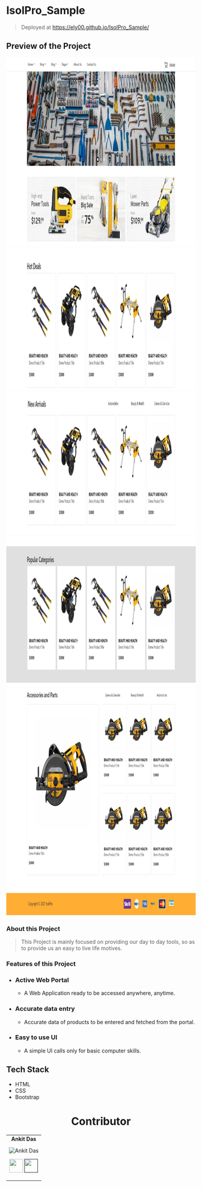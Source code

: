 # IsolPro_Sample

> Deployed at https://ely00.github.io/IsolPro_Sample/

## Preview of the Project
<img src="https://github.com/ELY00/IsolPro_Sample/blob/main/rm1.JPG" height="500" width="1000">

<img src="https://github.com/ELY00/IsolPro_Sample/blob/main/rm2.JPG" height="380" width="1000">

<img src="https://github.com/ELY00/IsolPro_Sample/blob/main/rm3.JPG" height="380" width="1000">

<img src="https://github.com/ELY00/IsolPro_Sample/blob/main/rm4.JPG" height="400" width="1000">

<img src="https://github.com/ELY00/IsolPro_Sample/blob/main/rm5.JPG" height="500" width="1000">

<img src="https://github.com/ELY00/IsolPro_Sample/blob/main/rm6.JPG" height="100" width="1000">

### About this Project
> This Project is mainly focused on providing our day to day tools, so as to provide us an easy to live life motives.

### Features of this Project
- ### **Active Web Portal**
  - A Web Application ready to be accessed anywhere, anytime.
- ### **Accurate data entry**
  - Accurate data of products to be entered and fetched from the portal.
- ### **Easy to use UI**
  - A simple UI calls only for basic computer skills.

## Tech Stack
- HTML
- CSS
- Bootstrap

<h1 align="center"> Contributor </h1>
<table align="center">
<tr align="center">
<td>
<strong>Ankit Das</strong>
<p align="center">
<img src = "https://avatars0.githubusercontent.com/u/70960599?s=460&v=4"  height="120" alt="Ankit Das">
</p>
<p align="center">
<a href = "https://github.com/ELY00"><img src = "http://www.iconninja.com/files/241/825/211/round-collaboration-social-github-code-circle-network-icon.svg" width="36" height = "36"/></a>
<a href = "">
<img src = "http://www.iconninja.com/files/863/607/751/network-linkedin-social-connection-circular-circle-media-icon.svg" width="36" height="36"/>
</a>
</p>
</td>
</tr>
</table>
